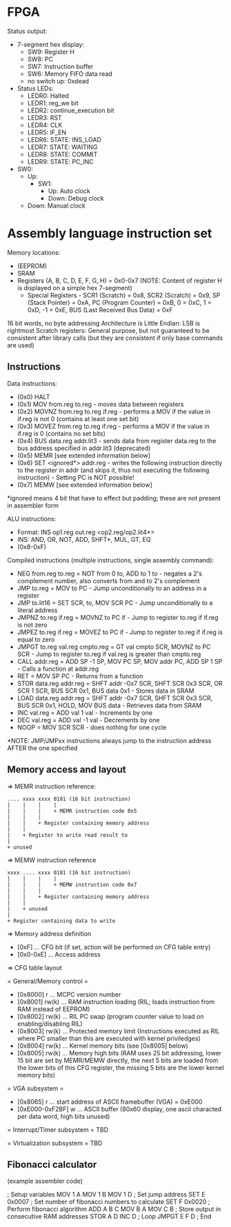 FPGA
====

Status output:
- 7-segment hex display:
    - SW9: Register H
    - SW8: PC
    - SW7: Instruction buffer
    - SW6: Memory FIFO data read
    - no switch up: 0xdead
- Status LEDs:
    - LEDR0: Halted
    - LEDR1: reg_we bit
    - LEDR2: continue_execution bit
    - LEDR3: RST
    - LEDR4: CLK
    - LEDR5: IF_EN
    - LEDR6: STATE: INS_LOAD
    - LEDR7: STATE: WAITING
    - LEDR8: STATE: COMMIT
    - LEDR9: STATE: PC_INC
- SW0:
    - Up:
        - SW1:
            - Up: Auto clock
            - Down: Debug clock
    - Down: Manual clock


Assembly language instruction set
=================================

Memory locations:
- (EEPROM)
- SRAM
- Registers (A, B, C, D, E, F, G, H) = 0x0-0x7 (NOTE: Content of register H is displayed on a simple hex 7-segment)
    - Special Registers - SCR1 (Scratch) = 0x8, SCR2 (Scratch) = 0x9, SP (Stack Pointer) = 0xA, PC (Program Counter) = 0xB, 0 = 0xC, 1 = 0xD, -1 = 0xE, BUS (Last Received Bus Data) = 0xF

16 bit words, no byte addressing
Architecture is Little Endian: LSB is rightmost
Scratch registers: General purpose, but not guaranteed to be consistent after library calls (but they are consistent if only base commands are used)


Instructions
------------

Data instructions:
+ (0x0) HALT
+ (0x1) MOV from.reg to.reg - moves data between registers
+ (0x2) MOVNZ from.reg to.reg if.reg - performs a MOV if the value in if.reg is not 0 (contains at least one set bit)
+ (0x3) MOVEZ from.reg to.reg if.reg - performs a MOV if the value in if.reg is 0 (contains no set bits)
+ (0x4) BUS data.reg addr.lit3 - sends data from register data.reg to the bus address specified in addr.lit3 (deprecated)
+ (0x5) MEMR [see extended information below]
+ (0x6) SET <ignored*> addr.reg - writes the following instruction directly to the register in addr (and skips it, thus not executing the following instruction) - Setting PC is NOT possible!
+ (0x7) MEMW [see extended information below]

*ignored means 4 bit that have to effect but padding; these are not present in assembler form

ALU instructions:
+ Format: INS op1.reg out.reg <op2.reg/op2.lit4*>
+ INS: AND, OR, NOT, ADD, SHFT*, MUL, GT, EQ
+ (0x8-0xF)

Compiled instructions (multiple instructions, single assembly command):
- NEG from.reg to.reg = NOT from 0 to, ADD to 1 to - negates a 2's complement number, also converts from and to 2's complement
- JMP to.reg = MOV to PC - Jump unconditionally to an address in a register
- JMP to.lit16 = SET SCR, to, MOV SCR PC - Jump unconditionally to a literal address
- JMPNZ to.reg if.reg = MOVNZ to PC if - Jump to register to.reg if if.reg is not zero
- JMPEZ to.reg if.reg = MOVEZ to PC if - Jump to register to.reg if if.reg is equal to zero
- JMPGT to.reg val.reg cmpto.reg = GT val cmpto SCR, MOVNZ to PC SCR - Jump to register to.reg if val.reg is greater than cmpto.reg
- CALL addr.reg = ADD SP -1 SP, MOV PC SP, MOV addr PC, ADD SP 1 SP - Calls a function at addr.reg
- RET = MOV SP PC - Returns from a function
- STOR data.reg addr.reg = SHFT addr -0x7 SCR, SHFT SCR 0x3 SCR, OR SCR 1 SCR, BUS SCR 0x1, BUS data 0x1 - Stores data in SRAM
- LOAD data.reg addr.reg = SHFT addr -0x7 SCR, SHFT SCR 0x3 SCR, BUS SCR 0x1, HOLD, MOV BUS data - Retrieves data from SRAM
- INC val.reg = ADD val 1 val - Increments by one
- DEC val.reg = ADD val -1 val - Decrements by one
- NOOP = MOV SCR SCR - does nothing for one cycle

*NOTE: JMP/JMPxx instructions always jump to the instruction address AFTER the one specified

Memory access and layout
------------------------

=> MEMR instruction reference:

    .... xxxx xxxx 0101 (16 bit instruction)
    |    |    |    |
    |    |    |    + MEMR instruction code 0x5
    |    |    |
    |    |    + Register containing memory address
    |    |
    |    + Register to write read result to
    |
    + unused

=> MEMW instruction reference

    xxxx .... xxxx 0101 (16 bit instruction)
    |    |    |    |
    |    |    |    + MEMW instruction code 0x7
    |    |    |
    |    |    + Register containing memory address
    |    |
    |    + unused
    |
    + Register containing data to write

=> Memory address definition

* [0xF] ... CFG bit (if set, action will be performed on CFG table entry)
* [0x0-0xE] ... Access address

=> CFG table layout

= General/Memory control =
* [0x8000] r ... MCPC version number
* [0x8001] rw(k) ... RAM instruction loading (RIL; loads instruction from RAM instead of EEPROM)
* [0x8002] rw(k) ... RIL PC swap (program counter value to load on enabling/disabling RIL)
* [0x8003] rw(k) ... Protected memory limit (Instructions executed as RIL where PC smaller than this are executed with kernel priviledges)
* [0x8004] rw(k) ... Kernel memory bits (see [0x8005] below)
* [0x8005] rw(k) ... Memory high bits (RAM uses 25 bit addressing, lower 15 bit are set by MEMR/MEMW directly, the next 5 bits are loaded from the lower bits of this CFG register, the missing 5 bits are the lower kernel memory bits)

= VGA subsystem =
* [0x8065] r ... start address of ASCII framebuffer (VGA) = 0xE000
* [0xE000-0xF2BF] w ... ASCII buffer (80x60 display, one ascii characted per data word, high bits unused)

= Interrupt/Timer subsystem =
TBD

= Virtualization subsystem =
TBD


Fibonacci calculator
--------------------
(example assembler code)

; Setup variables
MOV 1 A
MOV 1 B
MOV 1 D
; Set jump address
SET E
0x0007
; Set number of fibonacci numbers to calculate
SET F
0x0020
; Perform fibonacci algorithm
ADD A B C
MOV B A
MOV C B
; Store output in consecutive RAM addresses
STOR A D
INC D
; Loop
JMPGT E F D
; End
